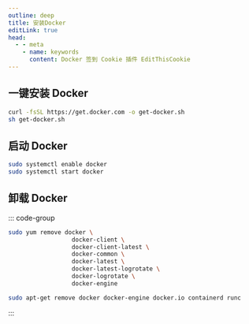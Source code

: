 ```yaml
---
outline: deep
title: 安装Docker
editLink: true
head:
  - - meta
    - name: keywords
      content: Docker 签到 Cookie 插件 EditThisCookie
---
```


## 一键安装 Docker

```sh
curl -fsSL https://get.docker.com -o get-docker.sh
sh get-docker.sh
```

## 启动 Docker

```sh
sudo systemctl enable docker
sudo systemctl start docker
```

## 卸载 Docker

::: code-group

```sh [CentOS]
sudo yum remove docker \
                  docker-client \
                  docker-client-latest \
                  docker-common \
                  docker-latest \
                  docker-latest-logrotate \
                  docker-logrotate \
                  docker-engine
```

```sh [Debian/Ubuntu]
sudo apt-get remove docker docker-engine docker.io containerd runc
```

:::
